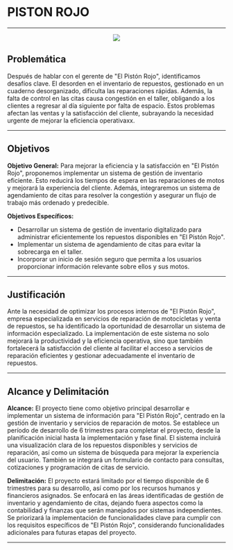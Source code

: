 # PISTON ROJO

---
<p align="center">
  <img src="https://github.com/JuanFachas/Repositorio-PR/assets/173213965/dd3b9629-39d8-4991-9e2d-64749cc9a383">
</p>

## Problemática

Después de hablar con el gerente de "El Pistón Rojo", identificamos desafíos clave. El desorden en el inventario de repuestos, gestionado en un cuaderno desorganizado, dificulta las reparaciones rápidas. Además, la falta de control en las citas causa congestión en el taller, obligando a los clientes a regresar al día siguiente por falta de espacio. Estos problemas afectan las ventas y la satisfacción del cliente, subrayando la necesidad urgente de mejorar la eficiencia operativaxx.

---
## Objetivos

**Objetivo General:** Para mejorar la eficiencia y la satisfacción en "El Pistón Rojo", proponemos implementar un sistema de gestión de inventario eficiente. Esto reducirá los tiempos de espera en las reparaciones de motos y mejorará la experiencia del cliente. Además, integraremos un sistema de agendamiento de citas para resolver la congestión y asegurar un flujo de trabajo más ordenado y predecible.

**Objetivos Específicos:** 
- Desarrollar un sistema de gestión de inventario digitalizado para administrar eficientemente los repuestos disponibles en "El Pistón Rojo".
- Implementar un sistema de agendamiento de citas para evitar la sobrecarga en el taller.
- Incorporar un inicio de sesión seguro que permita a los usuarios proporcionar información relevante sobre ellos y sus motos.
---
## Justificación

Ante la necesidad de optimizar los procesos internos de "El Pistón Rojo", empresa especializada en servicios de reparación de motocicletas y venta de repuestos, se ha identificado la oportunidad de desarrollar un sistema de información especializado. La implementación de este sistema no solo mejorará la productividad y la eficiencia operativa, sino que también fortalecerá la satisfacción del cliente al facilitar el acceso a servicios de reparación eficientes y gestionar adecuadamente el inventario de repuestos.

---
## Alcance y Delimitación

**Alcance:** El proyecto tiene como objetivo principal desarrollar e implementar un sistema de información para "El Pistón Rojo", centrado en la gestión de inventario y servicios de reparación de motos. Se establece un período de desarrollo de 6 trimestres para completar el proyecto, desde la planificación inicial hasta la implementación y fase final. El sistema incluirá una visualización clara de los repuestos disponibles y servicios de reparación, así como un sistema de búsqueda para mejorar la experiencia del usuario. También se integrará un formulario de contacto para consultas, cotizaciones y programación de citas de servicio.

**Delimitación:** El proyecto estará limitado por el tiempo disponible de 6 trimestres para su desarrollo, así como por los recursos humanos y financieros asignados. Se enfocará en las áreas identificadas de gestión de inventario y agendamiento de citas, dejando fuera aspectos como la contabilidad y finanzas que serán manejados por sistemas independientes. Se priorizará la implementación de funcionalidades clave para cumplir con los requisitos específicos de "El Pistón Rojo", considerando funcionalidades adicionales para futuras etapas del proyecto.

---
